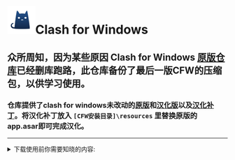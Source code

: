 # ![CFW](./img/logo_64_eyes.png)Clash for Windows

## 众所周知，因为某些原因 Clash for Windows [原版仓库](https://github.com/Fndroid/clash_for_windows_pkg)已经删库跑路，此仓库备份了最后一版CFW的压缩包，以供学习使用。

### 仓库提供了clash for windows未改动的[原版](https://github.com/Zhang-Yirui/clash_for_windows/releases/download/Latest/Clash.for.Windows-0.20.39-win.7z)和[汉化版](https://github.com/Zhang-Yirui/clash_for_windows/releases/download/Latest/Clash.for.Windows-0.20.39-win-zh.7z)以及[汉化补丁](https://github.com/Zhang-Yirui/clash_for_windows/releases/download/Latest/app.asar)。将汉化补丁放入 `[CFW安装目录]\resources` 里替换原版的app.asar即可完成汉化。

------

<details><summary>下载使用前你需要知晓的内容:</summary>

  **下载将代表你对以下内容无任何异议**

**重要内容**

    ----------------------------------------------------
    * 如果使用本仓库的任何内容, 你必须同意以下内容!
    * 此项目不为中国大陆地区提供任何帮助与支持
    * 该库不承担由使用者造成的任何行为
    * 该库的所有内容仅存在于 GitHub
    * 此仓库的内容适用于Clash for Windows免责声明的 1 ~ 6 条
    ----------------------------------------------------


**免责声明**

    免责声明如下:
      1. 本软件仅供学习和研究网络技术之用，用户必须遵守所在地区的法律法规，不得用于非法用途，本软件不对任何人的行为负责。 
    
      2. 用户在使用本软件时必须严格遵守所在国家/地区的法律、法规和政策。 因违反有关法律、法规和政策而导致的任何后果或责任由用户自行承担。
    
      3. 本软件不负责传输内容。 因此，如因使用本软件而产生任何问题或后果，由用户自行承担全部责任。
    
      4. 如本软件违反用户所在国家/地区的任何法律法规，用户必须立即停止使用并承担相应的法律责任。
    
      5. 用户在使用本软件时，即承认并同意本软件不能保证网络的稳定性、准确性、及时性和安全性。 因网络拥塞、防火墙限制、DNS污染、运营商干扰等原因造成的连接问题或无法连接，本软件不承担任何责任。
    
      6. 本软件不提供技术支持，对因用户使用本软件而造成的任何直接或间接损失，包括但不限于财产损失、数据丢失及其他形式的损失不承担任何责任。
</details>

